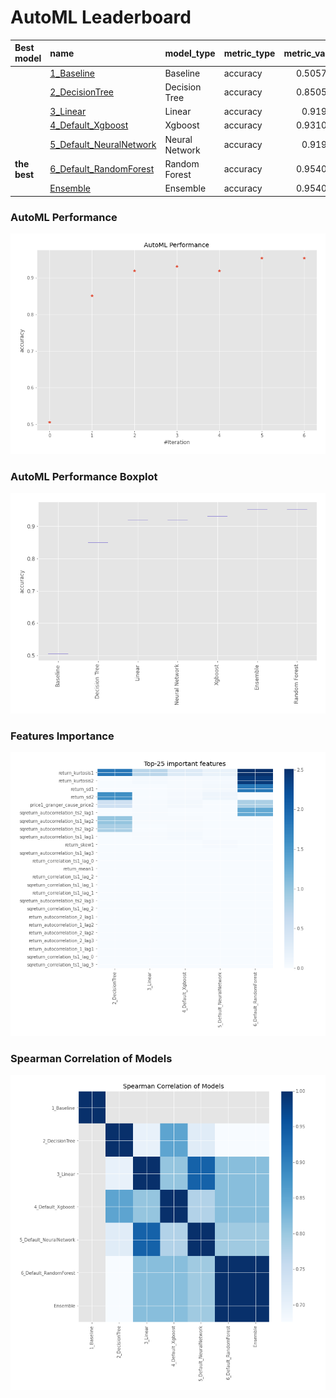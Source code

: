 # AutoML Leaderboard

| Best model   | name                                                         | model_type     | metric_type   |   metric_value |   train_time |
|:-------------|:-------------------------------------------------------------|:---------------|:--------------|---------------:|-------------:|
|              | [1_Baseline](1_Baseline/README.md)                           | Baseline       | accuracy      |       0.505747 |         0.91 |
|              | [2_DecisionTree](2_DecisionTree/README.md)                   | Decision Tree  | accuracy      |       0.850575 |         5.36 |
|              | [3_Linear](3_Linear/README.md)                               | Linear         | accuracy      |       0.91954  |         4.27 |
|              | [4_Default_Xgboost](4_Default_Xgboost/README.md)             | Xgboost        | accuracy      |       0.931034 |         4.92 |
|              | [5_Default_NeuralNetwork](5_Default_NeuralNetwork/README.md) | Neural Network | accuracy      |       0.91954  |         2.54 |
| **the best** | [6_Default_RandomForest](6_Default_RandomForest/README.md)   | Random Forest  | accuracy      |       0.954023 |         7.45 |
|              | [Ensemble](Ensemble/README.md)                               | Ensemble       | accuracy      |       0.954023 |         0.17 |

### AutoML Performance
![AutoML Performance](ldb_performance.png)

### AutoML Performance Boxplot
![AutoML Performance Boxplot](ldb_performance_boxplot.png)

### Features Importance
![features importance across models](features_heatmap.png)



### Spearman Correlation of Models
![models spearman correlation](correlation_heatmap.png)

